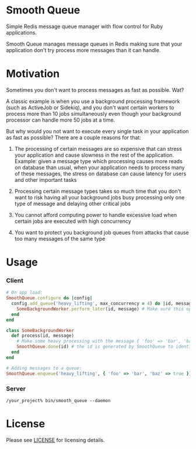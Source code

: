 # Smooth Queue

Simple Redis message queue manager with flow control for Ruby applications.

Smooth Queue manages message queues in Redis making sure that your application don't try process more messages than it
can handle.

# Motivation

Sometimes you don't want to process messages as fast as possible. Wat?

A classic example is when you use a background processing framework (such as ActiveJob or Sidekiq), and you don't want
certain workers to process more than 10 jobs simultaneously even though your background processor can handle more 50
jobs at a time.

But why would you not want to execute every single task in your application as fast as possible? There are a couple
reasons for that:

  1. The processing of certain messages are so expensive that can stress your application and cause slowness in the rest
  of the application.
  Example: given a message type which processing causes more reads on database than usual, when your application needs
  to process many of these messages, the stress on database can cause latency for users and other important tasks

  2. Processing certain message types takes so much time that you don't want to risk having all your background jobs
  busy processing only one type of message and delaying other critical jobs

  1. You cannot afford computing power to handle excessive load when certain jobs are executed with high concurrency

  3. You want to protect you background job queues from attacks that cause too many messages of the same type

# Usage

### Client
```ruby
# On app load:
SmoothQueue.configure do |config|
  config.add_queue('heavy_lifting', max_concurrency = 4) do |id, message|
    SomeBackgroundWorker.perform_later(id, message) # Make sure this operation is ~O(1)
  end
end

class SomeBackgroundWorker
  def process(id, message)
    # Make some heavy processing with the message { 'foo' => 'bar', 'baz' => true }
    SmoothQueue.done(id) # the id is generated by SmoothQueue to identify the message being processed
  end
end

# Adding messages to a queue:
SmoothQueue.enqueue('heavy_lifting', { 'foo' => 'bar', 'baz' => true })
```

### Server

`/your_project% bin/smooth_queue --daemon`

# License

Please see [LICENSE](https://github.com/rafaelsales/smooth-queue/blob/master/LICENSE) for licensing details.
